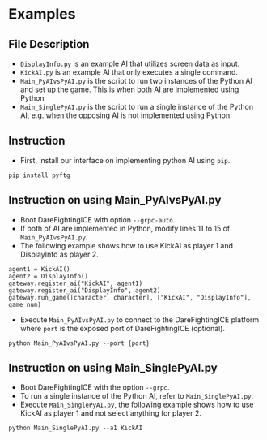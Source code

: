 # Examples

## File Description
- ```DisplayInfo.py``` is an example AI that utilizes screen data as input.
- ```KickAI.py``` is an example AI that only executes a single command.
- ```Main_PyAIvsPyAI.py``` is the script to run two instances of the Python AI and set up the game. This is when both AI are implemented using Python
- ```Main_SinglePyAI.py``` is the script to run a single instance of the Python AI, e.g. when the opposing AI is not implemented using Python.

## Instruction
- First, install our interface on implementing python AI using `pip`.
```
pip install pyftg
```

## Instruction on using Main_PyAIvsPyAI.py
- Boot DareFightingICE with option `--grpc-auto`.
- If both of AI are implemented in Python, modify lines 11 to 15 of `Main_PyAIvsPyAI.py`.
- The following example shows how to use KickAI as player 1 and DisplayInfo as player 2.
```
agent1 = KickAI()
agent2 = DisplayInfo()
gateway.register_ai("KickAI", agent1)
gateway.register_ai("DisplayInfo", agent2)
gateway.run_game([character, character], ["KickAI", "DisplayInfo"], game_num)
```
- Execute `Main_PyAIvsPyAI.py` to connect to the DareFightingICE platform where `port` is the exposed port of DareFightingICE (optional).
```
python Main_PyAIvsPyAI.py --port {port}
```

## Instruction on using Main_SinglePyAI.py
- Boot DareFightingICE with the option `--grpc`.
- To run a single instance of the Python AI, refer to `Main_SinglePyAI.py`.
- Execute `Main_SinglePyAI.py`, the following example shows how to use KickAI as player 1 and not select anything for player 2.
```
python Main_SinglePyAI.py --a1 KickAI
```
